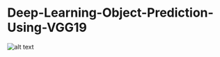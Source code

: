 # Deep-Learning-Object-Prediction-Using-VGG19

![alt text](https://github.com/ask-santosh/Deep-Learning-Object-Prediction-Using-VGG19-FlaskAPP/blob/main/Screenshot%202021-08-07%20at%209.55.51%20PM.png)
